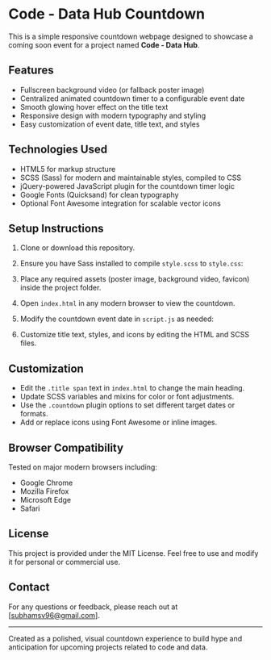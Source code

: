 # Code - Data Hub Countdown

This is a simple responsive countdown webpage designed to showcase a coming soon event for a project named **Code - Data Hub**.

## Features

- Fullscreen background video (or fallback poster image)
- Centralized animated countdown timer to a configurable event date
- Smooth glowing hover effect on the title text
- Responsive design with modern typography and styling
- Easy customization of event date, title text, and styles

## Technologies Used

- HTML5 for markup structure
- SCSS (Sass) for modern and maintainable styles, compiled to CSS
- jQuery-powered JavaScript plugin for the countdown timer logic
- Google Fonts (Quicksand) for clean typography
- Optional Font Awesome integration for scalable vector icons

## Setup Instructions

1. Clone or download this repository.
2. Ensure you have Sass installed to compile `style.scss` to `style.css`:

3. Place any required assets (poster image, background video, favicon) inside the project folder.
4. Open `index.html` in any modern browser to view the countdown.
5. Modify the countdown event date in `script.js` as needed:
6. Customize title text, styles, and icons by editing the HTML and SCSS files.

## Customization

- Edit the `.title span` text in `index.html` to change the main heading.
- Update SCSS variables and mixins for color or font adjustments.
- Use the `.countdown` plugin options to set different target dates or formats.
- Add or replace icons using Font Awesome or inline images.

## Browser Compatibility

Tested on major modern browsers including:

- Google Chrome
- Mozilla Firefox
- Microsoft Edge
- Safari

## License

This project is provided under the MIT License. Feel free to use and modify it for personal or commercial use.

## Contact

For any questions or feedback, please reach out at [subhamsv96@gmail.com].

---

Created as a polished, visual countdown experience to build hype and anticipation for upcoming projects related to code and data.
